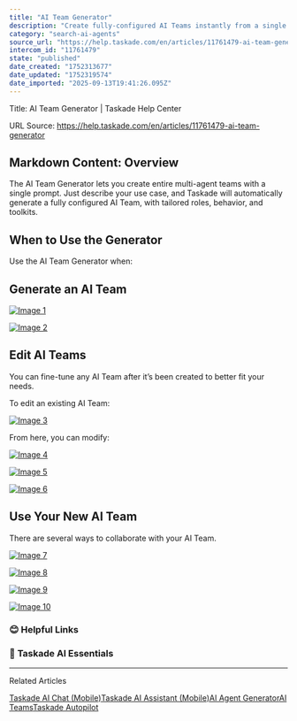 ```yaml
---
title: "AI Team Generator"
description: "Create fully-configured AI Teams instantly from a single prompt."
category: "search-ai-agents"
source_url: "https://help.taskade.com/en/articles/11761479-ai-team-generator"
intercom_id: "11761479"
state: "published"
date_created: "1752313677"
date_updated: "1752319574"
date_imported: "2025-09-13T19:41:26.095Z"
---
```


Title: AI Team Generator | Taskade Help Center

URL Source: https://help.taskade.com/en/articles/11761479-ai-team-generator

Markdown Content:
**Overview**
------------

The AI Team Generator lets you create entire multi-agent teams with a single prompt. Just describe your use case, and Taskade will automatically generate a fully configured AI Team, with tailored roles, behavior, and toolkits.

When to Use the Generator
-------------------------

Use the AI Team Generator when:

Generate an AI Team
-------------------

[![Image 1](https://downloads.intercomcdn.com/i/o/plyqw4hf/1616488302/3d883795b8336a88a0ae7601ca4d/generate-ai-team-1.jpg?expires=1757794500&signature=1a07ed6e0ff7e44c657da27211ab20dbffd07e678b7b38dfdbfb94facf628468&req=dSYmEM12lYJfW%2FMW1HO4zXQghxLbPOsNXfmJxuWqsIizR0ous1QI%2B0pKoOxK%0AxMVZTII0RaLJiLMORws%3D%0A)](https://downloads.intercomcdn.com/i/o/plyqw4hf/1616488302/3d883795b8336a88a0ae7601ca4d/generate-ai-team-1.jpg?expires=1757794500&signature=1a07ed6e0ff7e44c657da27211ab20dbffd07e678b7b38dfdbfb94facf628468&req=dSYmEM12lYJfW%2FMW1HO4zXQghxLbPOsNXfmJxuWqsIizR0ous1QI%2B0pKoOxK%0AxMVZTII0RaLJiLMORws%3D%0A)

[![Image 2](https://downloads.intercomcdn.com/i/o/plyqw4hf/1616488480/8ab244abb5663ebacb329e364435/generate-ai-team-2.jpg?expires=1757794500&signature=bca5b072891d41ef924e6b1d6a05770bd4f96e1ba4bafe0bcc23898fa9338e58&req=dSYmEM12lYVXWfMW1HO4zZbYK%2BkjwtJKguhxluDUh4syvTGsi1KNW4kbg6R2%0A21PzM6%2BaZA1tonJLiko%3D%0A)](https://downloads.intercomcdn.com/i/o/plyqw4hf/1616488480/8ab244abb5663ebacb329e364435/generate-ai-team-2.jpg?expires=1757794500&signature=bca5b072891d41ef924e6b1d6a05770bd4f96e1ba4bafe0bcc23898fa9338e58&req=dSYmEM12lYVXWfMW1HO4zZbYK%2BkjwtJKguhxluDUh4syvTGsi1KNW4kbg6R2%0A21PzM6%2BaZA1tonJLiko%3D%0A)

Edit AI Teams
-------------

You can fine-tune any AI Team after it’s been created to better fit your needs.

To edit an existing AI Team:

[![Image 3](https://downloads.intercomcdn.com/i/o/plyqw4hf/1616494201/6076db2eadab509285613b1dd2f2/edit-ai-team-1.jpg?expires=1757794500&signature=ed1daa3a982fb29f715902079521884c6ae74f4eb1c06b0791072682f1c6d586&req=dSYmEM13mYNfWPMW1HO4zZijQUfqJn8f%2FeDRZweOcyxKn%2BIugqDicryDkgDV%0A0nCgeBZhHPiVleR9%2FZs%3D%0A)](https://downloads.intercomcdn.com/i/o/plyqw4hf/1616494201/6076db2eadab509285613b1dd2f2/edit-ai-team-1.jpg?expires=1757794500&signature=ed1daa3a982fb29f715902079521884c6ae74f4eb1c06b0791072682f1c6d586&req=dSYmEM13mYNfWPMW1HO4zZijQUfqJn8f%2FeDRZweOcyxKn%2BIugqDicryDkgDV%0A0nCgeBZhHPiVleR9%2FZs%3D%0A)

From here, you can modify:

[![Image 4](https://downloads.intercomcdn.com/i/o/plyqw4hf/1616495132/78b8dce4eb008f2ca4f76ff738b7/edit-ai-team-3.jpg?expires=1757794500&signature=50b3901fafadac5031bff1cad89ad07218eae5cf80c1871b0c8e937946159d76&req=dSYmEM13mIBcW%2FMW1HO4zdCjB33gJQVveLbKyxg%2BrCqyrFv750xQUZ1rqaIt%0AIQ5kqTkiQKAI5ak%2BO4M%3D%0A)](https://downloads.intercomcdn.com/i/o/plyqw4hf/1616495132/78b8dce4eb008f2ca4f76ff738b7/edit-ai-team-3.jpg?expires=1757794500&signature=50b3901fafadac5031bff1cad89ad07218eae5cf80c1871b0c8e937946159d76&req=dSYmEM13mIBcW%2FMW1HO4zdCjB33gJQVveLbKyxg%2BrCqyrFv750xQUZ1rqaIt%0AIQ5kqTkiQKAI5ak%2BO4M%3D%0A)

[![Image 5](https://downloads.intercomcdn.com/i/o/plyqw4hf/1616495380/3140dc404411a5b74616df6288b2/edit-ai-team-4.jpg?expires=1757794500&signature=ea6c1c61b240e1f3a1208704655cf173ef8a290698cbe3f7cf6d670ad79d824e&req=dSYmEM13mIJXWfMW1HO4zSlf3M8KAJunO22nE9VTo6aPnUBw8jrhsLkYyyXP%0AwH5PvY9NQxDf0GJ0nt0%3D%0A)](https://downloads.intercomcdn.com/i/o/plyqw4hf/1616495380/3140dc404411a5b74616df6288b2/edit-ai-team-4.jpg?expires=1757794500&signature=ea6c1c61b240e1f3a1208704655cf173ef8a290698cbe3f7cf6d670ad79d824e&req=dSYmEM13mIJXWfMW1HO4zSlf3M8KAJunO22nE9VTo6aPnUBw8jrhsLkYyyXP%0AwH5PvY9NQxDf0GJ0nt0%3D%0A)

[![Image 6](https://downloads.intercomcdn.com/i/o/plyqw4hf/1616494610/ac1762437ece75f6caa3f2a6a699/edit-ai-team-2.jpg?expires=1757794500&signature=b566d15b42b6a6bb29d2d8593dd3bcc933080c51a0365d16b32bd7a1f6630d8f&req=dSYmEM13mYdeWfMW1HO4zdyJw%2FwvxH2ujKDnECnE8UJp2mnZA31vez9ILvQv%0ASb9WTd%2BxutdpYNc0RSQ%3D%0A)](https://downloads.intercomcdn.com/i/o/plyqw4hf/1616494610/ac1762437ece75f6caa3f2a6a699/edit-ai-team-2.jpg?expires=1757794500&signature=b566d15b42b6a6bb29d2d8593dd3bcc933080c51a0365d16b32bd7a1f6630d8f&req=dSYmEM13mYdeWfMW1HO4zdyJw%2FwvxH2ujKDnECnE8UJp2mnZA31vez9ILvQv%0ASb9WTd%2BxutdpYNc0RSQ%3D%0A)

Use Your New AI Team
--------------------

There are several ways to collaborate with your AI Team.

[![Image 7](https://downloads.intercomcdn.com/i/o/plyqw4hf/1616523227/4e375282ef5eb72e6598a56caad8/ai-teams-chat.jpg?expires=1757794500&signature=10f0a5813e003f35b46e0f101427a087d802229408a7afbea46ca42a0eca3f74&req=dSYmEMx8noNdXvMW1HO4zZwyMcDKHTjFW82B3kSGa9g8MtUSb0KF%2F91un91m%0AIGOIsL9rDKS3mfR3vkU%3D%0A)](https://downloads.intercomcdn.com/i/o/plyqw4hf/1616523227/4e375282ef5eb72e6598a56caad8/ai-teams-chat.jpg?expires=1757794500&signature=10f0a5813e003f35b46e0f101427a087d802229408a7afbea46ca42a0eca3f74&req=dSYmEMx8noNdXvMW1HO4zZwyMcDKHTjFW82B3kSGa9g8MtUSb0KF%2F91un91m%0AIGOIsL9rDKS3mfR3vkU%3D%0A)

[![Image 8](https://downloads.intercomcdn.com/i/o/plyqw4hf/1616523775/d9d36768c295ac91ca6fc67c30b1/ai-team-project-chat.jpg?expires=1757794500&signature=a34b646072c3e104e12fbd9208b27bac5361d3fcb14a9a08b06199405905e84f&req=dSYmEMx8noZYXPMW1HO4zdOYS9FCO68R4pGmVidYKfNZ4eG3kxP1O116dqrF%0AkQVs9Zt%2FxCdMhDjuLkE%3D%0A)](https://downloads.intercomcdn.com/i/o/plyqw4hf/1616523775/d9d36768c295ac91ca6fc67c30b1/ai-team-project-chat.jpg?expires=1757794500&signature=a34b646072c3e104e12fbd9208b27bac5361d3fcb14a9a08b06199405905e84f&req=dSYmEMx8noZYXPMW1HO4zdOYS9FCO68R4pGmVidYKfNZ4eG3kxP1O116dqrF%0AkQVs9Zt%2FxCdMhDjuLkE%3D%0A)

[![Image 9](https://downloads.intercomcdn.com/i/o/plyqw4hf/1616524053/90d3ddcb372acd230e5627f0561d/assign-ai-team.jpg?expires=1757794500&signature=31c71cbaaaa508a5ebd9648e9721d8959109491fbbacc9887382b6d7817461f7&req=dSYmEMx8mYFaWvMW1HO4zQJUhTIsPft45JxWxesJsHoGaxINJj%2FvQ1D775R5%0AWQuQea65H0%2FYxSgD1gs%3D%0A)](https://downloads.intercomcdn.com/i/o/plyqw4hf/1616524053/90d3ddcb372acd230e5627f0561d/assign-ai-team.jpg?expires=1757794500&signature=31c71cbaaaa508a5ebd9648e9721d8959109491fbbacc9887382b6d7817461f7&req=dSYmEMx8mYFaWvMW1HO4zQJUhTIsPft45JxWxesJsHoGaxINJj%2FvQ1D775R5%0AWQuQea65H0%2FYxSgD1gs%3D%0A)

[![Image 10](https://downloads.intercomcdn.com/i/o/plyqw4hf/1616526015/af094ee1789879320bc738177e7d/ask-agent-team.jpg?expires=1757794500&signature=133c0352f2b778b7316443d1c0880af1e67f60ae580d81c29022ef63f21ad6a8&req=dSYmEMx8m4FeXPMW1HO4zcDGehJx2J0U340ZJ2%2BIQaZeYGfsFSh7bnt3AgPL%0AmMhR5uf7DyukClDXS%2Bw%3D%0A)](https://downloads.intercomcdn.com/i/o/plyqw4hf/1616526015/af094ee1789879320bc738177e7d/ask-agent-team.jpg?expires=1757794500&signature=133c0352f2b778b7316443d1c0880af1e67f60ae580d81c29022ef63f21ad6a8&req=dSYmEMx8m4FeXPMW1HO4zcDGehJx2J0U340ZJ2%2BIQaZeYGfsFSh7bnt3AgPL%0AmMhR5uf7DyukClDXS%2Bw%3D%0A)

### **😊 Helpful Links**

### 🤖 **Taskade AI Essentials**

* * *

Related Articles

[Taskade AI Chat (Mobile)](https://help.taskade.com/en/articles/8958568-taskade-ai-chat-mobile)[Taskade AI Assistant (Mobile)](https://help.taskade.com/en/articles/8958572-taskade-ai-assistant-mobile)[AI Agent Generator](https://help.taskade.com/en/articles/9314104-ai-agent-generator)[AI Teams](https://help.taskade.com/en/articles/9586050-ai-teams)[Taskade Autopilot](https://help.taskade.com/en/articles/11427825-taskade-autopilot)
